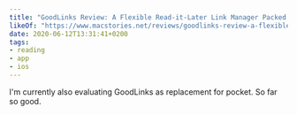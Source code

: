 ```yaml
---
title: "GoodLinks Review: A Flexible Read-it-Later Link Manager Packed with Automation Options - MacStories"
likeOf: "https://www.macstories.net/reviews/goodlinks-review-a-flexible-read-it-later-link-manager-packed-with-automation-options/"
date: 2020-06-12T13:31:41+0200
tags:
- reading
- app
- ios
---
```

I'm currently also evaluating GoodLinks as replacement for pocket. So far so good.